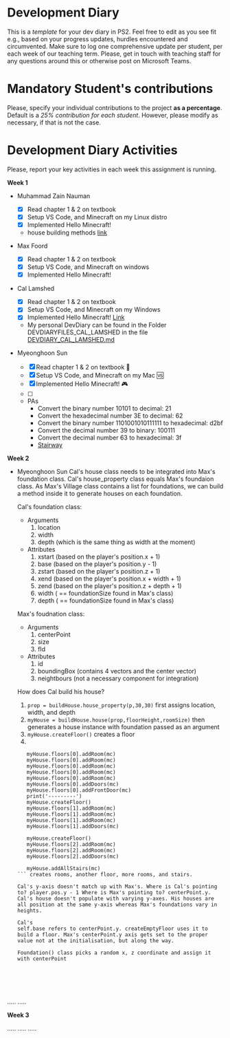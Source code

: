 # Development Diary
This is a *template* for your dev diary in PS2.
Feel free to edit as you see fit e.g., based on your progress updates, hurdles encountered and circumvented.
Make sure to log one comprehensive update per student, per each week of our teaching term.
Please, get in touch with teaching staff for any questions around this or otherwise post on Microsoft Teams.

# Mandatory Student's contributions
Please, specify your individual contributions to the project **as a percentage**. 
Default is a *25% contribution for each student*. However, please modify as necessary, if that is not the case.

# Development Diary Activities
Please, report your key activities in each week this assignment is running.  

**Week 1**
* Muhammad Zain Nauman
    - [x] Read chapter 1 & 2 on textbook
    - [x] Setup VS Code, and Minecraft on my Linux distro
    - [x] Implemented Hello Minecraft!
    - house building methods [link](house_randomisation_testing.py)
* Max Foord
    - [X] Read chapter 1 & 2 on textbook
    - [X] Setup VS Code, and Minecraft on windows 
    - [X] Implemented Hello Minecraft!
* Cal Lamshed
    - [X] Read chapter 1 & 2 on textbook
    - [X] Setup VS Code, and Minecraft on my Windows
    - [X] Implemented Hello Minecraft! [Link](DEVDIARYFILES_CAL_LAMSHED/hellominecraftworld.py)
    - My personal DevDiary can be found in the Folder DEVDIARYFILES_CAL_LAMSHED in the file [DEVDIARY_CAL_LAMSHED.md](DEVDIARYFILES_CAL_LAMSHED/DEVDIARY_CAL_LAMSHED.md)

* Myeonghoon Sun
    - [x] Read chapter 1 & 2 on textbook 📖
    - [x] Setup VS Code, and Minecraft on my Mac 🆚
    - [x] Implemented Hello Minecraft! 🎮
    - [ ] <!-- Built a foundation generator -->
    
    * PAs
      - Convert the binary number 10101 to decimal: 21
      - Convert the hexadecimal number 3E to decimal: 62
      - Convert the binary number 1101001010111111 to hexadecimal: d2bf
      - Convert the decimal number 39 to binary: 100111
      - Convert the decimal number 63 to hexadecimal: 3f
      - [Stairway](Myeonghoon%20Sun's%20PAs/staircase.py)    


**Week 2**

* Myeonghoon Sun
    Cal's house class needs to be integrated into Max's foundation class. Cal's house_property class equals Max's foundaion class. As Max's Village class contains a list for foundations, we can build a method inside it to generate houses on each foundation. 

    Cal's foundation class:
    - Arguments 
        1. location
        2. width
        3. depth (which is the same thing as width at the moment)
    - Attributes
        1. xstart (based on the player's position.x + 1)
        2. base (based on the player's position.y - 1)
        3. zstart (based on the player's position.z + 1)
        4. xend (based on the player's position.x + width + 1)
        5. zend (based on the player's position.z + depth + 1)
        6. width ( == foundationSize found in Max's class)
        7. depth ( == foundationSize found in Max's class)

    Max's foudnation class:
    - Arguments
        1. centerPoint
        2. size
        3. fId
    - Attributes
        1. id
        2. boundingBox (contains 4 vectors and the center vector)
        3. neightbours (not a necessary component for integration)

    How does Cal build his house?
    1. `prop = buildHouse.house_property(p,30,30)` first assigns location, width, and depth
    2.  `myHouse = buildHouse.house(prop,floorHeight,roomSize)` then generates a house instance with foundation passed as an argument
    3.  `myHouse.createFloor()` creates a floor
    4. 
    ```
       myHouse.floors[0].addRoom(mc)
       myHouse.floors[0].addRoom(mc)
       myHouse.floors[0].addRoom(mc)
       myHouse.floors[0].addRoom(mc)
       myHouse.floors[0].addRoom(mc)
       myHouse.floors[0].addDoors(mc)
       myHouse.floors[0].addFrontDoor(mc)
       print('---------')
       myHouse.createFloor()
       myHouse.floors[1].addRoom(mc)
       myHouse.floors[1].addRoom(mc)
       myHouse.floors[1].addRoom(mc)
       myHouse.floors[1].addDoors(mc)
       
       myHouse.createFloor()
       myHouse.floors[2].addRoom(mc)
       myHouse.floors[2].addRoom(mc)
       myHouse.floors[2].addDoors(mc)
       
       myHouse.addAllStairs(mc)
    ``` creates rooms, another floor, more rooms, and stairs.

    Cal's y-axis doesn't match up with Max's. Where is Cal's pointing to? player.pos.y - 1 Where is Max's pointing to? centerPoint.y. Cal's house doesn't populate with varying y-axes. His houses are all position at the same y-axis whereas Max's foundations vary in heights. 

    Cal's
    self.base refers to centerPoint.y. createEmptyFloor uses it to build a floor. Max's centerPoint.y axis gets set to the proper value not at the initialisation, but along the way. 

    Foundation() class picks a random x, z coordinate and assign it with centerPoint 
    
       




.....
.....

**Week 3**

.....
.....
.....
